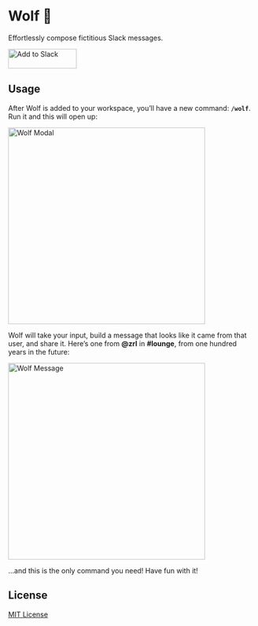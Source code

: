 # Wolf 🐺

Effortlessly compose fictitious Slack messages.

<a href="https://wolf.ifvictr.com/slack/install">
    <img alt="Add to Slack" add="" to="" slack""="" height="40" width="139" src="https://platform.slack-edge.com/img/add_to_slack.png" srcset="https://platform.slack-edge.com/img/add_to_slack.png 1x, https://platform.slack-edge.com/img/add_to_slack@2x.png 2x" />
</a>

## Usage

After Wolf is added to your workspace, you’ll have a new command: **`/wolf`**. Run it and this will open up:

<img alt="Wolf Modal" width="400" src="https://files.ifvictr.com/2020/06/wolf_modal.png" />

Wolf will take your input, build a message that looks like it came from that user, and share it. Here’s one from **@zrl** in **#lounge**, from one hundred years in the future:

<img alt="Wolf Message" width="400" src="https://files.ifvictr.com/2020/06/wolf_message.png" />

…and this is the only command you need! Have fun with it!

## License

[MIT License](LICENSE.txt)
